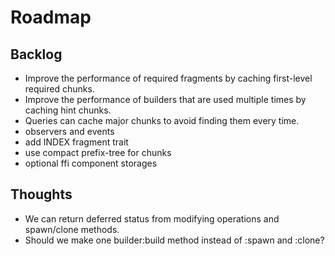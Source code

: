 # Roadmap

## Backlog

- Improve the performance of required fragments by caching first-level required chunks.
- Improve the performance of builders that are used multiple times by caching hint chunks.
- Queries can cache major chunks to avoid finding them every time.
- observers and events
- add INDEX fragment trait
- use compact prefix-tree for chunks
- optional ffi component storages

## Thoughts

- We can return deferred status from modifying operations and spawn/clone methods.
- Should we make one builder:build method instead of :spawn and :clone?
